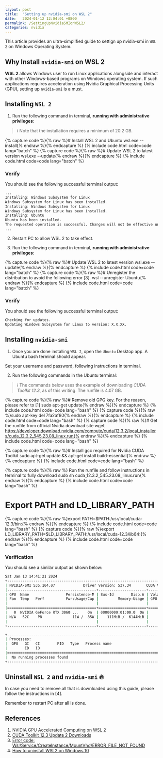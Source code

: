 ```yaml
---
layout: post
title:  "Setting up nvidia-smi on WSL 2"
date:   2024-01-12 12:04:01 +0800
permalink: /SettingUpNvidiaSMIonWSL2/
categories: nvidia
---
```



This article provides an ultra-simplified guide to settign up nvidia-smi in `WSL 2` on Windows Operating System.

## **Why Install `nvidia-smi` on WSL 2**

**WSL 2** allows Windows user to run Linux applications alongside and interact with other Windows-based programs on Windows operating system. If such applications requires acceleration using Nvidia Graphical Processing Units (GPU), setting up `nvidia-smi` is a must.

## **Installing `WSL 2`**

1. Run the following command in terminal, **running with administrative privileges**:

> ℹ️ Note that the installation requires a minimum of 20.2 GB.

{% capture code %}{% raw %}# Install WSL 2 and Ubuntu
wsl.exe --install{% endraw %}{% endcapture %} {% include code.html code=code lang="batch" %}
{% capture code %}{% raw %}# Update WSL 2 to latest version
wsl.exe --update{% endraw %}{% endcapture %} {% include code.html code=code lang="batch" %}

### **Verify**
You should see the following successful terminal output:

```bash
...
Installing: Windows Subsystem for Linux
Windows Subsystem for Linux has been installed.
Installing: Windows Subsystem for Linux
Windows Subsystem for Linux has been installed.
Installing: Ubuntu
Ubuntu has been installed.
The requested operation is successful. Changes will not be effective until the system is rebooted. 
...
```

2. Restart PC to allow WSL 2 to take effect.

3. Run the following command in terminal, **running with administrative privileges**:

{% capture code %}{% raw %}# Update WSL 2 to latest version
wsl.exe --update{% endraw %}{% endcapture %} {% include code.html code=code lang="batch" %}
{% capture code %}{% raw %}# Unregister the distribution to avoid the following error [3].
wsl --unregister Ubuntu{% endraw %}{% endcapture %} {% include code.html code=code lang="batch" %}

### **Verify**
You should see the following successful terminal output:

```bash
Checking for updates.
Updating Windows Subsystem for Linux to version: X.X.XX.
```

## **Installing `nvidia-smi`**

1. Once you are done installing `WSL 2`, open the `Ubuntu` Desktop app. A Ubuntu bash terminal should appear.

Set your username and password, following instructions in terminal.

2. Run the following commands in the Ubuntu terminal:

> ℹ️ The commands below uses the example of downloading *CUDA Toolkit 12.3*, as of this writing. The runfile is 4.07 GB.

{% capture code %}{% raw %}# Remove old GPG key. For the reason, please refer to [1]
sudo apt-get update{% endraw %}{% endcapture %} {% include code.html code=code lang="bash" %}
{% capture code %}{% raw %}sudo apt-key del 7fa2af80{% endraw %}{% endcapture %} {% include code.html code=code lang="bash" %}
{% capture code %}{% raw %}# Get the runfile from official Nvidia download site
wget https://developer.download.nvidia.com/compute/cuda/12.3.2/local_installers/cuda_12.3.2_545.23.08_linux.run{% endraw %}{% endcapture %} {% include code.html code=code lang="bash" %}

{% capture code %}{% raw %}# Install gcc required for Nvidia CUDA Toolkit
sudo apt-get update && apt-get install build-essential{% endraw %}{% endcapture %} {% include code.html code=code lang="bash" %}

{% capture code %}{% raw %} Run the runfile and follow instructions in terminal to fully download
sudo sh cuda_12.3.2_545.23.08_linux.run{% endraw %}{% endcapture %} {% include code.html code=code lang="bash" %}

# Export PATH and LD_LIBRARY_PATH
{% capture code %}{% raw %}export PATH=$PATH:/usr/local/cuda-12.3/bin:{% endraw %}{% endcapture %} {% include code.html code=code lang="bash" %}
{% capture code %}{% raw %}export LD_LIBRARY_PATH=$LD_LIBRARY_PATH:/usr/local/cuda-12.3/lib64:{% endraw %}{% endcapture %} {% include code.html code=code lang="bash" %}

### **Verification**
You should see a similar output as shown below:

```bash
Sat Jan 13 14:41:21 2024
+---------------------------------------------------------------------------------------+
| NVIDIA-SMI 535.104.07             Driver Version: 537.34       CUDA Version: 12.2     |
|-----------------------------------------+----------------------+----------------------+
| GPU  Name                 Persistence-M | Bus-Id        Disp.A | Volatile Uncorr. ECC |
| Fan  Temp   Perf          Pwr:Usage/Cap |         Memory-Usage | GPU-Util  Compute M. |
|                                         |                      |               MIG M. |
|=========================================+======================+======================|
|   0  NVIDIA GeForce RTX 3060 ...    On  | 00000000:01:00.0  On |                  N/A |
| N/A   52C    P8              11W /  85W |    111MiB /  6144MiB |      1%      Default |
|                                         |                      |                  N/A |
+-----------------------------------------+----------------------+----------------------+

+---------------------------------------------------------------------------------------+
| Processes:                                                                            |
|  GPU   GI   CI        PID   Type   Process name                            GPU Memory |
|        ID   ID                                                             Usage      |
|=======================================================================================|
|  No running processes found                                                           |
+---------------------------------------------------------------------------------------+
```

## **Uninstall `WSL 2` and `nvidia-smi`** :fire:

In case you need to remove all that is downloaded using this guide, please follow the instructions in [4].

Remember to restart PC after all is done.

## **References**
1. [NVIDIA GPU Accelerated Computing on WSL 2](https://docs.nvidia.com/cuda/wsl-user-guide/index.html)
2. [CUDA Toolkit 12.3 Update 2 Downloads](https://developer.nvidia.com/cuda-downloads?target_os=Linux&target_arch=x86_64&Distribution=WSL-Ubuntu&target_version=2.0&target_type=runfile_local)
3. [Error code: Wsl/Service/CreateInstance/MountVhd/ERROR_FILE_NOT_FOUND](https://superuser.com/questions/1758361/error-code-wsl-service-createinstance-mountvhd-error-file-not-found)
4. [How to uninstall WSL2 on Windows 10](https://pureinfotech.com/uninstall-wsl2-windows-10/)